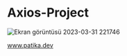 # Axios-Project


![Ekran görüntüsü 2023-03-31 221746](https://user-images.githubusercontent.com/101511733/229210657-5cbfed0a-c8fb-48e7-a38d-754aba6d3dfb.png)

www.patika.dev
